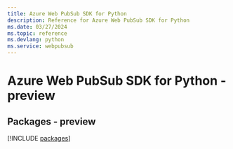 ```yaml
---
title: Azure Web PubSub SDK for Python
description: Reference for Azure Web PubSub SDK for Python
ms.date: 03/27/2024
ms.topic: reference
ms.devlang: python
ms.service: webpubsub
---
```

# Azure Web PubSub SDK for Python - preview
## Packages - preview
[!INCLUDE [packages](web-pubsub-index.md)]